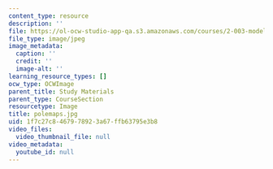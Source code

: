 ```yaml
---
content_type: resource
description: ''
file: https://ol-ocw-studio-app-qa.s3.amazonaws.com/courses/2-003-modeling-dynamics-and-control-i-spring-2005/1f7c27c8467978923a67ffb63795e3b8_polemaps.jpg
file_type: image/jpeg
image_metadata:
  caption: ''
  credit: ''
  image-alt: ''
learning_resource_types: []
ocw_type: OCWImage
parent_title: Study Materials
parent_type: CourseSection
resourcetype: Image
title: polemaps.jpg
uid: 1f7c27c8-4679-7892-3a67-ffb63795e3b8
video_files:
  video_thumbnail_file: null
video_metadata:
  youtube_id: null
---
```

